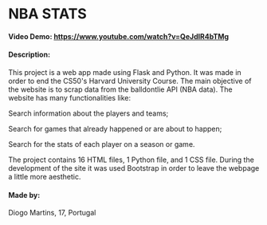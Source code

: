 # NBA STATS
#### Video Demo:  https://www.youtube.com/watch?v=QeJdlR4bTMg
#### Description:

This project is a web app made using Flask and Python. It was made in order to end the CS50's Harvard University Course.
The main objective of the website is to scrap data from the balldontlie API (NBA data).
The website has many functionalities like:
  
  Search information about the players and teams;
  
  Search for games that already happened or are about to happen;
  
  Search for the stats of each player on a season or game.

The project contains 16 HTML files, 1 Python file, and 1 CSS file.
During the development of the site it was used Bootstrap in order to leave the webpage a little more aesthetic.

#### Made by:
  
  Diogo Martins, 17, Portugal
